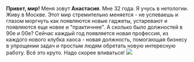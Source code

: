 **Привет, мир!**
Меня зовут __Анастасия__. Мне 32 года. Я учусь в нетологии.
Живу в Москве.
Этот мир стремительно меняется - не успеваешь и глазом моргнуть как появляются новые гаджеты, устаревают и появляются еще новее и "практичнее". А сколько было должностей в 90е и 00е? Сейчас каждый год появляется новая профессия, из каждого нового клубка хаоса - новая должность, помогающая бизнесу в упрощении задач и простым людям обретать новую интересную работу. 
Всё это круто. Надо скорее вливаться!
![](/Users/nastya/Desktop/05ff293929e38a14973ba4cf1c59269d.jpg)
